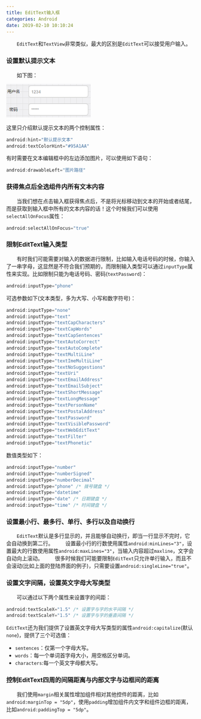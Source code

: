 ```yaml
---
title: EditText输入框
categories: Android
date: 2019-02-10 10:10:24
---
```

&emsp;&emsp;`EditText`和`TextView`非常类似，最大的区别是`EditText`可以接受用户输入。<!--more-->

### 设置默认提示文本

&emsp;&emsp;如下图：

<img src="./EditText输入框/1.png">

这里只介绍默认提示文本的两个控制属性：

``` java
android:hint="默认提示文本"
android:textColorHint="#95A1AA"
```

有时需要在文本编辑框中的左边添加图片，可以使用如下语句：

``` java
android:drawableLeft="图片路径"
```

### 获得焦点后全选组件内所有文本内容

&emsp;&emsp;当我们想在点击输入框获得焦点后，不是将光标移动到文本的开始或者结尾，而是获取到输入框中所有的文本内容的话！这个时候我们可以使用`selectAllOnFocus`属性：

``` java
android:selectAllOnFocus="true"
```

### 限制EditText输入类型

&emsp;&emsp;有时我们可能需要对输入的数据进行限制，比如输入电话号码的时候，你输入了一串字母，这显然是不符合我们预期的，而限制输入类型可以通过`inputType`属性来实现。比如限制只能为电话号码、密码(`textPassword`)：

``` java
android:inputType="phone"
```

可选参数如下(文本类型，多为大写、小写和数字符号)：

``` java
android:inputType="none"
android:inputType="text"
android:inputType="textCapCharacters"
android:inputType="textCapWords"
android:inputType="textCapSentences"
android:inputType="textAutoCorrect"
android:inputType="textAutoComplete"
android:inputType="textMultiLine"
android:inputType="textImeMultiLine"
android:inputType="textNoSuggestions"
android:inputType="textUri"
android:inputType="textEmailAddress"
android:inputType="textEmailSubject"
android:inputType="textShortMessage"
android:inputType="textLongMessage"
android:inputType="textPersonName"
android:inputType="textPostalAddress"
android:inputType="textPassword"
android:inputType="textVisiblePassword"
android:inputType="textWebEditText"
android:inputType="textFilter"
android:inputType="textPhonetic"
```

数值类型如下：

``` java
android:inputType="number"
android:inputType="numberSigned"
android:inputType="numberDecimal"
android:inputType="phone" /* 拨号键盘 */
android:inputType="datetime"
android:inputType="date" /* 日期键盘 */
android:inputType="time" /* 时间键盘 */
```

### 设置最小行、最多行、单行、多行以及自动换行

&emsp;&emsp;`EditText`默认是多行显示的，并且能够自动换行，即当一行显示不完时，它会自动换到第二行。
&emsp;&emsp;设置最小行的行数使用属性`android:minLines="3"`，设置最大的行数使用属性`android:maxLines="3"`，当输入内容超过`maxline`，文字会自动向上滚动。
&emsp;&emsp;很多时候我们可能要限制`EditText`只允许单行输入，而且不会滚动(比如上面的登陆界面的例子)，只需要设置`android:singleLine="true"`。

### 设置文字间隔，设置英文字母大写类型

&emsp;&emsp;可以通过以下两个属性来设置字的间距：

``` java
android:textScaleX="1.5" /* 设置字与字的水平间隔 */
android:textScaleY="1.5" /* 设置字与字的垂直间隔 */
```

`EditText`还为我们提供了设置英文字母大写类型的属性`android:capitalize`(默认`none`)，提供了三个可选值：

- `sentences`：仅第一个字母大写。
- `words`：每一个单词首字母大小，用空格区分单词。
- `characters`:每一个英文字母都大写。

### 控制EditText四周的间隔距离与内部文字与边框间的距离

&emsp;&emsp;我们使用`margin`相关属性增加组件相对其他控件的距离，比如`android:marginTop = "5dp"`，使用`padding`增加组件内文字和组件边框的距离，比如`android:paddingTop = "5dp"`。